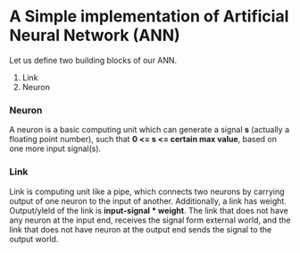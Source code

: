 # A Simple implementation of Artificial Neural Network (ANN)
Let us define two building blocks of our ANN. 
1.  Link
2.  Neuron
### Neuron 
A neuron is a basic computing unit which can generate a signal **s** (actually a floating point number), such that **0 <= s <= certain max value**, 
based on one more input signal(s).

### Link
Link is computing unit like a pipe, which connects two neurons by carrying output of one neuron to the input of another.
Additionally, a link has weight. Output/yleld of the link is **input-signal * weight**. The link that does not have any neuron
at the input end, receives the signal form external world, and the link that does not have neuron at the output end sends
the signal to the output world.

